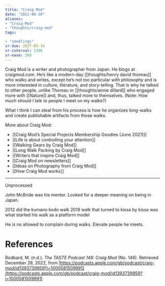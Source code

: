 ```yaml
---
title: "Craig Mod"
date: "2021-06-30"
aliases:
- "Craig-Mod"
- "thoughts/craig-mod"
tags:

- "seedlings"
sr-due: 2027-05-16
sr-interval: 1396
sr-ease: 269
---
```


Craig Mod is a writer and photographer from Japan. He blogs at craigmod.com. He’s like a modern-day [[thoughts/henry david thoreau]] who walks and writes, except he’s not too particular with philosophy and is more interested in culture, literature, and story-telling. That is why he talked to other people, unlike Thoreau or [[thoughts/annie dillard]] who engaged more with [[Nature]] and, thus, talked more to themselves. (Note: How much should I talk to people I meet on my walks?)

What I think I can steal from his process is how he organizes long-walks and create publishable artifacts from those walks.

More about Craig Mod:

- [[Craig Mod’s Special Projects Membership Goodies (June 2021)]]
- [[Life is about controlling your attention]]
- [[Walking Gears by Craig Mod]]
- [[Long Walk Packing by Craig Mod]]
- [[Writers that inspire Craig Mod]]
- [[Craig Mod on newsletters]]
- [[Ideas on Photography from Craig Mod]]
- [[How Craig Mod works]]

---
Unprocessed

John McBride was his mentor.
Looked for a deeper meaning on being in Japan.

2012 did the kumano kodo walk
2019 walk that turned to kissa by kissa was what started his walk as a platform model

He is no allowed to complain during walks.
Elevate people he meets.

# References

Rodbard, M. (n.d.). _The TASTE Podcast 146: Craig Mod_ (No. 146). Retrieved December 28, 2022, from [https://podcasts.apple.com/gb/podcast/craig-mod/id1393739959?i=1000581509991](https://podcasts.apple.com/gb/podcast/craig-mod/id1393739959?i=1000581509991)